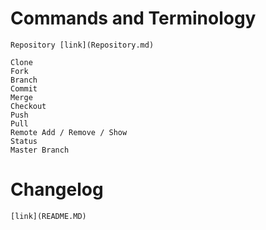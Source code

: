 # Commands and Terminology

    Repository [link](Repository.md)

    Clone 
    Fork 
    Branch 
    Commit 
    Merge 
    Checkout 
    Push 
    Pull 
    Remote Add / Remove / Show 
    Status 
    Master Branch 
    
# Changelog
    [link](README.MD)
